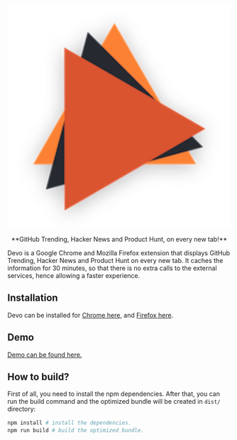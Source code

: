 <p align="center">
  <img width="500" src="./logo.png">
</p>
<p align="center">
  **GitHub Trending, Hacker News and Product Hunt, on every new tab!**
</p>
Devo is a Google Chrome and Mozilla Firefox extension that displays GitHub Trending, Hacker News and Product Hunt on every new tab. It caches the information for 30 minutes, so that there is no extra calls to the external services, hence allowing a faster experience.

## Installation
Devo can be installed for [Chrome here](https://chrome.google.com/webstore/detail/devo/elkhalpmbmbaeoemecpcfdcoekmpgmdm), and [Firefox here](https://addons.mozilla.org/en-US/firefox/addon/devo-new-tab/).

## Demo
[Demo can be found here.](https://burakkarakan.com/devo/)

## How to build?

First of all, you need to install the npm dependencies. After that, you can run the build command and the optimized bundle will be created in `dist/` directory:
```sh
npm install # install the dependencies.
npm run build # build the optimized bundle.
```